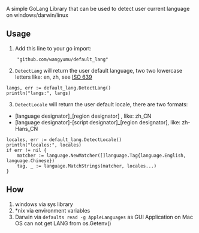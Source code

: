 A simple GoLang Library that can be used to detect user current language on windows/darwin/linux

## Usage
1. Add this line to your go import:

```golang
	"github.com/wangyumu/default_lang"
```

2. `DetectLang` will return the user default language, two two lowercase letters like: en, zh, see [ISO 639](http://en.wikipedia.org/wiki/ISO_639) 

```golang
langs, err := default_lang.DetectLang()
println("langs:", langs)
```

3. `DetectLocale` will return the user default locale, there are two formats:
- [language designator]_[region designator] , like: zh_CN 
- [language designator]-[script designator]_[region designator], like: zh-Hans_CN 

```golang
locales, err := default_lang.DetectLocale()
println("locales:", locales)
if err != nil {
    matcher := language.NewMatcher([]language.Tag{language.English, language.Chinese})
    tag, _ := language.MatchStrings(matcher, locales...)
}
```

## How
1. windows via sys library 
2. *nix via environment variables
3. Darwin via `defaults read -g AppleLanguages` as GUI Application on Mac OS can not get LANG from os.Getenv()